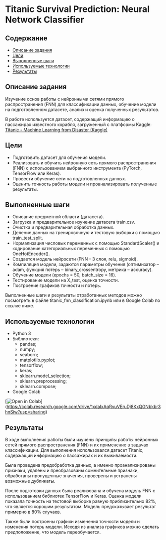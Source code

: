 # Titanic Survival Prediction: Neural Network Classifier

## Содержание
- [Описание задания](#описание-задания)
- [Цели](#цели)
- [Выполненные шаги](#выполненные-шаги)
- [Используемые технологии](#используемые-технологии)
- [Результаты](#результаты)

## Описание задания
Изучение основ работы с нейронными сетями прямого распространения (FNN) для классификации данных, обучение модели на подготовленном датасете, анализ и оценка полученных результатов.

В работе используется датасет, содержащий информацию о пассажирах известного корабля, загруженный с платформы Kaggle:  
[Titanic - Machine Learning from Disaster (Kaggle)](https://www.kaggle.com/c/titanic/overview)

## Цели
- Подготовить датасет для обучения модели.
- Реализовать и обучить нейронную сеть прямого распространения (FNN) с использованием выбранного инструмента (PyTorch, TensorFlow или Keras).
- Провести обучение сети на подготовленных данных.
- Оценить точность работы модели и проанализировать полученные результаты.

## Выполненные шаги
- Описание предметной области (датасета).
- Загрузка и предварительное изучение датасета train.csv.
- Очистка и предварительная обработка данных.
- Деление данных на тренировочную и тестовую выборки с помощью train_test_split.
- Нормализация числовых переменных с помощью StandardScaler() и кодирование категориальных переменных с помощью OneHotEncoder().
- Создается модель нейросети (FNN - 3 слоя, relu, sigmoid).
- Компиляция модели, задаются параметры обучения (оптимизатор – adam, функция потерь – binary_crossentropy, метрика – accuracy).
- Обучение модели (epochs = 50, batch_size = 16).
- Тестирование модели на X_test, оценка точности.
- Построение графиков точности и потерь.

Выполненные шаги и результаты отработанных методов можно посмотреть в файле titanic_fnn_classification.ipynb или в Google Colab по ссылке ниже.

## Используемые технологии
- Python 3
- Библиотеки:
  - pandas;
  - numpy;
  - seaborn;
  - matplotlib.pyplot;
  - tensorflow;
  - keras;
  - sklearn.model_selection;
  - sklearn.preprocessing;
  - sklearn.compose;
- Google Colab

[![Open in Colab](https://colab.research.google.com/assets/colab-badge.svg)]
(https://colab.research.google.com/drive/1xdaIxAqRvuVEruDj8KxQGNbkbr3hnSiw?usp=sharing)

## Результаты
В ходе выполнения работы были изучены принципы работы нейронных сетей прямого распространения (FNN) и их применение в задачах классификации. Для выполнения использовался датасет Titanic, содержащий информацию о пассажирах и их выживаемости.

Была проведена предобработка данных, а именно проанализированы признаки, удалены и преобразованы сомнительные признаки, обработаны пропущенные значения, проверены и устранены возможные дубликаты.

После подготовки данных была реализована и обучена модель FNN с использованием библиотек TensorFlow и Keras. Оценка модели показала точность на тестовой выборке равную приблизительно 82%, что является хорошим результатом. Модель предсказывает результат примерно в 80% случаев.

Также были построены графики изменения точности модели и изменения потерь модели. Исходя из анализа графиков можно сделать предположение, что модель переобучается.
